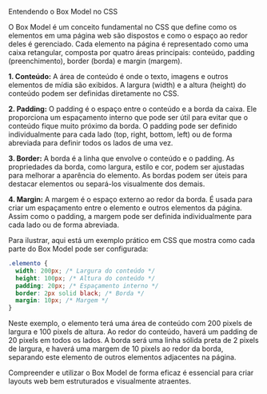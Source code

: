 Entendendo o Box Model no CSS

O Box Model é um conceito fundamental no CSS que define como os elementos em uma página web são dispostos e como o espaço ao redor deles é gerenciado. Cada elemento na página é representado como uma caixa retangular, composta por quatro áreas principais: conteúdo, padding (preenchimento), border (borda) e margin (margem).

**1. Conteúdo:**
A área de conteúdo é onde o texto, imagens e outros elementos de mídia são exibidos. A largura (width) e a altura (height) do conteúdo podem ser definidas diretamente no CSS. 

**2. Padding:**
O padding é o espaço entre o conteúdo e a borda da caixa. Ele proporciona um espaçamento interno que pode ser útil para evitar que o conteúdo fique muito próximo da borda. O padding pode ser definido individualmente para cada lado (top, right, bottom, left) ou de forma abreviada para definir todos os lados de uma vez.

**3. Border:**
A borda é a linha que envolve o conteúdo e o padding. As propriedades da borda, como largura, estilo e cor, podem ser ajustadas para melhorar a aparência do elemento. As bordas podem ser úteis para destacar elementos ou separá-los visualmente dos demais.

**4. Margin:**
A margem é o espaço externo ao redor da borda. É usada para criar um espaçamento entre o elemento e outros elementos da página. Assim como o padding, a margem pode ser definida individualmente para cada lado ou de forma abreviada.

Para ilustrar, aqui está um exemplo prático em CSS que mostra como cada parte do Box Model pode ser configurada:

```css
.elemento {
  width: 200px; /* Largura do conteúdo */
  height: 100px; /* Altura do conteúdo */
  padding: 20px; /* Espaçamento interno */
  border: 2px solid black; /* Borda */
  margin: 10px; /* Margem */
}
```

Neste exemplo, o elemento terá uma área de conteúdo com 200 pixels de largura e 100 pixels de altura. Ao redor do conteúdo, haverá um padding de 20 pixels em todos os lados. A borda será uma linha sólida preta de 2 pixels de largura, e haverá uma margem de 10 pixels ao redor da borda, separando este elemento de outros elementos adjacentes na página.

Compreender e utilizar o Box Model de forma eficaz é essencial para criar layouts web bem estruturados e visualmente atraentes.